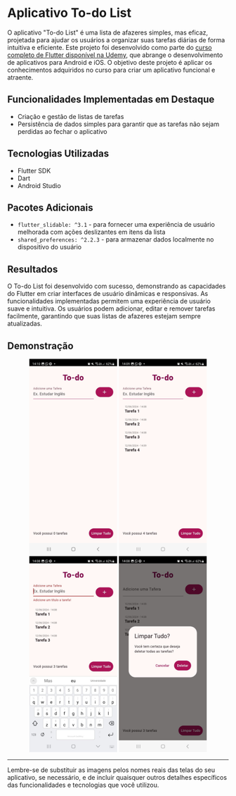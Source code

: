 # Aplicativo To-do List

O aplicativo "To-do List" é uma lista de afazeres simples, mas eficaz, projetada para ajudar os usuários a organizar suas tarefas diárias de forma intuitiva e eficiente. Este projeto foi desenvolvido como parte do [curso completo de Flutter disponível na Udemy](https://www.udemy.com/course/curso-completo-flutter-app-android-ios/), que abrange o desenvolvimento de aplicativos para Android e iOS. O objetivo deste projeto é aplicar os conhecimentos adquiridos no curso para criar um aplicativo funcional e atraente.

## Funcionalidades Implementadas em Destaque
- Criação e gestão de listas de tarefas
- Persistência de dados simples para garantir que as tarefas não sejam perdidas ao fechar o aplicativo

## Tecnologias Utilizadas
- Flutter SDK
- Dart
- Android Studio

## Pacotes Adicionais
- `flutter_slidable: ^3.1` - para fornecer uma experiência de usuário melhorada com ações deslizantes em itens da lista
- `shared_preferences: ^2.2.3` - para armazenar dados localmente no dispositivo do usuário

## Resultados
O To-do List foi desenvolvido com sucesso, demonstrando as capacidades do Flutter em criar interfaces de usuário dinâmicas e responsivas. As funcionalidades implementadas permitem uma experiência de usuário suave e intuitiva. Os usuários podem adicionar, editar e remover tarefas facilmente, garantindo que suas listas de afazeres estejam sempre atualizadas.

## Demonstração

<p align="center">
  <img src="images/image1.jpg" alt="Tela de Login" width="200"/>
  <img src="images/image2.jpg" alt="Tela Principal" width="200"/>
  <img src="images/image3.jpg" alt="Tela de Cadastro" width="200"/>
  <img src="images/image4.jpg" alt="Tela de Perfil" width="200"/>
</p>

---

Lembre-se de substituir as imagens pelos nomes reais das telas do seu aplicativo, se necessário, e de incluir quaisquer outros detalhes específicos das funcionalidades e tecnologias que você utilizou.
